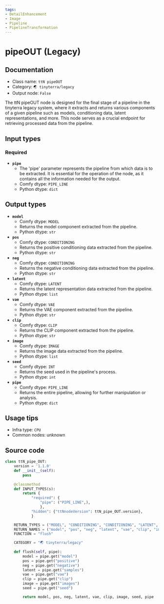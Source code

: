 ```yaml
---
tags:
- DetailEnhancement
- Image
- Pipeline
- PipelineTransformation
---
```


# pipeOUT (Legacy)
## Documentation
- Class name: `ttN pipeOUT`
- Category: `🌏 tinyterra/legacy`
- Output node: `False`

The ttN pipeOUT node is designed for the final stage of a pipeline in the tinyterra legacy system, where it extracts and returns various components of a given pipeline such as models, conditioning data, latent representations, and more. This node serves as a crucial endpoint for retrieving processed data from the pipeline.
## Input types
### Required
- **`pipe`**
    - The 'pipe' parameter represents the pipeline from which data is to be extracted. It is essential for the operation of the node, as it contains all the information needed for the output.
    - Comfy dtype: `PIPE_LINE`
    - Python dtype: `dict`
## Output types
- **`model`**
    - Comfy dtype: `MODEL`
    - Returns the model component extracted from the pipeline.
    - Python dtype: `str`
- **`pos`**
    - Comfy dtype: `CONDITIONING`
    - Returns the positive conditioning data extracted from the pipeline.
    - Python dtype: `str`
- **`neg`**
    - Comfy dtype: `CONDITIONING`
    - Returns the negative conditioning data extracted from the pipeline.
    - Python dtype: `str`
- **`latent`**
    - Comfy dtype: `LATENT`
    - Returns the latent representation data extracted from the pipeline.
    - Python dtype: `list`
- **`vae`**
    - Comfy dtype: `VAE`
    - Returns the VAE component extracted from the pipeline.
    - Python dtype: `str`
- **`clip`**
    - Comfy dtype: `CLIP`
    - Returns the CLIP component extracted from the pipeline.
    - Python dtype: `str`
- **`image`**
    - Comfy dtype: `IMAGE`
    - Returns the image data extracted from the pipeline.
    - Python dtype: `list`
- **`seed`**
    - Comfy dtype: `INT`
    - Returns the seed used in the pipeline's process.
    - Python dtype: `int`
- **`pipe`**
    - Comfy dtype: `PIPE_LINE`
    - Returns the entire pipeline, allowing for further manipulation or analysis.
    - Python dtype: `dict`
## Usage tips
- Infra type: `CPU`
- Common nodes: unknown


## Source code
```python
class ttN_pipe_OUT:
    version = '1.1.0'
    def __init__(self):
        pass
    
    @classmethod
    def INPUT_TYPES(s):
        return {
            "required": {
                "pipe": ("PIPE_LINE",),
                },
            "hidden": {"ttNnodeVersion": ttN_pipe_OUT.version},
            }

    RETURN_TYPES = ("MODEL", "CONDITIONING", "CONDITIONING", "LATENT", "VAE", "CLIP", "IMAGE", "INT", "PIPE_LINE",)
    RETURN_NAMES = ("model", "pos", "neg", "latent", "vae", "clip", "image", "seed", "pipe")
    FUNCTION = "flush"

    CATEGORY = "🌏 tinyterra/legacy"
    
    def flush(self, pipe):
        model = pipe.get("model")
        pos = pipe.get("positive")
        neg = pipe.get("negative")
        latent = pipe.get("samples")
        vae = pipe.get("vae")
        clip = pipe.get("clip")
        image = pipe.get("images")
        seed = pipe.get("seed")

        return model, pos, neg, latent, vae, clip, image, seed, pipe

```
